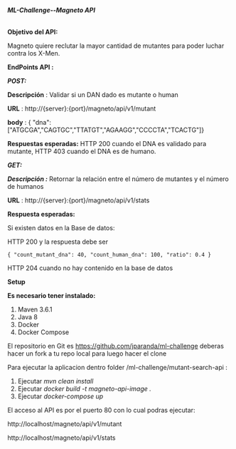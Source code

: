 ###### **ML-Challenge--Magneto API**

**Objetivo del API:**

Magneto quiere reclutar la mayor cantidad de mutantes para poder luchar contra los X-Men.

**EndPoints API :**

**_POST:_**

**Descripción** : Validar si un DAN dado es mutante o human

**URL**         : http://{server}:{port}/magneto/api/v1/mutant

**body**        : { "dna":["ATGCGA","CAGTGC","TTATGT","AGAAGG","CCCCTA","TCACTG"]}

**Respuestas esperadas:** HTTP 200 cuando el DNA es validado para mutante, HTTP 403 cuando el DNA es de humano.


**_GET:_**

**_Descripción :_** Retornar la relación entre el número de mutantes y el número de humanos

**URL**        : http://{server}:{port}/magneto/api/v1/stats

**Respuesta esperadas:** 

Si existen datos en la Base de datos:

HTTP 200 y la respuesta debe ser

`{
     "count_mutant_dna": 40,
     "count_human_dna": 100,
     "ratio": 0.4
 }`
 
HTTP 204 cuando no hay contenido en la base de datos

**Setup**

**Es necesario tener instalado:**
1. Maven 3.6.1
2. Java 8
3. Docker
4. Docker Compose

El repositorio en Git es https://github.com/jparanda/ml-challenge deberas hacer un fork a tu repo local para luego hacer el clone

Para ejecutar la aplicacion dentro folder /ml-challenge/mutant-search-api :

1. Ejecutar _mvn clean install_
2. Ejecutar _docker build -t magneto-api-image ._
3. Ejecutar _docker-compose up_

El acceso al API es por el puerto 80 con lo cual podras ejecutar:

http://localhost/magneto/api/v1/mutant

http://localhost/magneto/api/v1/stats

